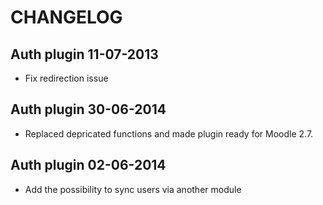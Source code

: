 
CHANGELOG
=========

Auth plugin 11-07-2013
----------------------

 * Fix redirection issue

Auth plugin 30-06-2014
----------------------

 * Replaced depricated functions and made plugin ready for Moodle 2.7. 

Auth plugin 02-06-2014
----------------------

 * Add the possibility to sync users via another module
